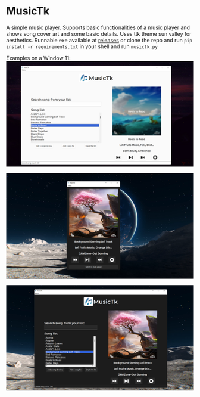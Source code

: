 # MusicTk
A simple music player. Supports basic functionalities of a music player and shows song cover art and some basic details. Uses ttk theme sun valley for aesthetics. Runnable exe available at [releases](https://github.com/delrius-euphoria/MusicTk/releases/tag/v1) or clone the repo and run `pip install -r requirements.txt` in your shell and run `musictk.py`
 
 Examples on a Window 11:
 ![Example](https://github.com/delrius-euphoria/MusicTk/blob/main/musictk/images/example.png?raw=True)
 
 ![Example](https://github.com/delrius-euphoria/MusicTk/blob/main/musictk/images/example%203.png?raw=True)
 
 ![Example1](https://github.com/delrius-euphoria/MusicTk/blob/main/musictk/images/example%202.png?raw=True)
